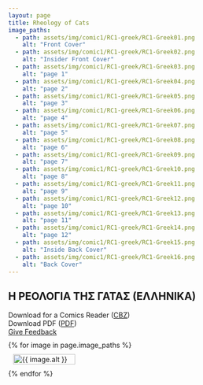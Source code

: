 ```yaml
---
layout: page
title: Rheology of Cats
image_paths:
  - path: assets/img/comic1/RC1-greek/RC1-Greek01.png 
    alt: "Front Cover"
  - path: assets/img/comic1/RC1-greek/RC1-Greek02.png 
    alt: "Insider Front Cover"
  - path: assets/img/comic1/RC1-greek/RC1-Greek03.png 
    alt: "page 1"
  - path: assets/img/comic1/RC1-greek/RC1-Greek04.png 
    alt: "page 2"
  - path: assets/img/comic1/RC1-greek/RC1-Greek05.png 
    alt: "page 3"
  - path: assets/img/comic1/RC1-greek/RC1-Greek06.png 
    alt: "page 4"
  - path: assets/img/comic1/RC1-greek/RC1-Greek07.png 
    alt: "page 5"
  - path: assets/img/comic1/RC1-greek/RC1-Greek08.png 
    alt: "page 6"
  - path: assets/img/comic1/RC1-greek/RC1-Greek09.png 
    alt: "page 7"
  - path: assets/img/comic1/RC1-greek/RC1-Greek10.png 
    alt: "page 8"
  - path: assets/img/comic1/RC1-greek/RC1-Greek11.png 
    alt: "page 9"
  - path: assets/img/comic1/RC1-greek/RC1-Greek12.png 
    alt: "page 10"
  - path: assets/img/comic1/RC1-greek/RC1-Greek13.png 
    alt: "page 11"
  - path: assets/img/comic1/RC1-greek/RC1-Greek14.png 
    alt: "page 12"
  - path: assets/img/comic1/RC1-greek/RC1-Greek15.png 
    alt: "Inside Back Cover"
  - path: assets/img/comic1/RC1-greek/RC1-Greek16.png 
    alt: "Back Cover"
---
```


<div class="col-lg-12 text-center">
	<h2 class="section-heading text-uppercase">Η ΡΕΟΛΟΓΙΑ ΤΗΣ ΓΑΤΑΣ (ΕΛΛΗΝΙΚΑ)
</h2>
        <div class="text-muted">
           Download for a Comics Reader (<a href="{{ site.url }}/downloads/comic1-greek/RC1-Greek.cbz">CBZ</a>)
        </div>
        <div class="text-muted">
           Download PDF (<a href="{{ site.url }}/downloads/comic1-greek/RC1-Greek.pdf">PDF</a>)
        </div>
        <div class="text-muted">
           <a href="https://forms.gle/YxFdry5rYfWbbZVBA">Give Feedback</a>
        </div>

</div>

<div style="display: flex; flex-direction: column; align-item: center; margin-top: 10px; margin-bottom: 30px;">
  {% for image in page.image_paths %}
    <img src="{{ image.path }}" alt="{{ image.alt }}" style="width: 50%; max-width: 600px; height: auto; margin: 10px;">
  {% endfor %}
</div>












